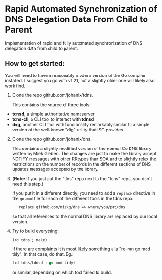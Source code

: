 # Rapid Automated Synchronization of DNS Delegation Data From Child to Parent

Implementation of rapid and fully automated synchronization of DNS delegation data from child to parent.

## How to get started:

You will need to have a reasonably modern version of the Go compiler installed. I suggest
you go with v1.21, but a slightly older one will likely also work find.

1. Clone the repo github.com/johanix/tdns.

   This contains the source of three tools:
  - **tdnsd**, a simple authoritative nameserver
  - **tdns-cli**, a CLI tool to interact with **tdnsd**
  - **dog**, another CLI tool with funcionality remarkably similar to a simple
    version of the well-known "dig" utility that ISC provides.

2. Clone the repo github.com/johanix/dns. 

   This contains a slightly modified version of the normal Go DNS library written by
   Miek Gieben. The changes are just to make the library accept NOTIFY messages with
   other RRtypes than SOA and to slightly relax the restrictions on the number of 
   records in the different sections of DNS updates messages accepted by the library.

3. (**Note:** If you just put the "dns" repo next to the "tdns" repo, you don't need this
   step.)

      If you put it in a different directly, you need to add a `replace` directive in
      the `go.mod` file for each of the different tools in the tdns repo:

   ```
      replace github.com/miekg/dns => where/you/put/dns
   ```

   so that all references to the normal DNS library are replaced by our local version. 

5. Try to build everything:

   ```
   (cd tdns ; make)
   ```

      If there are complaints it is most likely something a la "re-run go mod tidy". In
      that case, do that. Eg.:
   ```go
   (cd tdns/tdnsd ; go mod tidy)
   ```

      or similar, depending on which tool failed to build.
